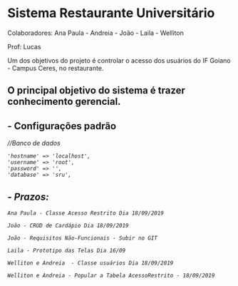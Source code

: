 # Sistema Restaurante Universitário

Colaboradores:
Ana Paula - Andreia - João - Laila - Welliton

Prof: Lucas

Um dos objetivos do projeto é controlar o acesso dos usuários do IF Goiano - Campus Ceres, no restaurante.

## O principal objetivo do sistema é trazer conhecimento gerencial.

## - Configurações padrão

<i>//Banco de dados<i>
```
'hostname' => 'localhost',
'username' => 'root',
'password' => '',
'database' => 'sru',
```

## - Prazos: 
```
Ana Paula - Classe Acesso Restrito Dia 18/09/2019

João - CRUD de Cardápio Dia 18/09/2019

João - Requisitos Não-Funcionais - Subir no GIT

Laila - Prototipo das Telas Dia 16/09

Welliton e Andreia  - Classe usuários Dia 18/09/2019 

Welliton e Andreia - Popular a Tabela AcessoRestrito - 18/09/2019
```

